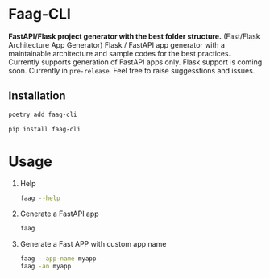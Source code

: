 # Faag-CLI

**FastAPI/Flask project generator with the best folder structure.** (Fast/Flask Architecture App Generator)
Flask / FastAPI app generator with a maintainable architecture and sample codes for the best practices.
Currently supports generation of FastAPI apps only. Flask support is coming soon. Currently in `pre-release`. Feel free
to raise suggesstions and issues.

## Installation

```bash
poetry add faag-cli
```

```bash
pip install faag-cli
```

# Usage

1. Help
    ```bash
    faag --help
    ```

2. Generate a FastAPI app
    ```bash
   faag
    ```

3. Generate a Fast APP with custom app name
    ```bash
   faag --app-name myapp
   faag -an myapp
    ```
   